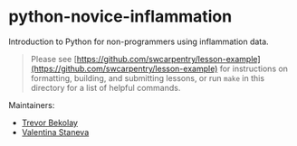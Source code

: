 python-novice-inflammation
==========================

Introduction to Python for non-programmers using inflammation data.

> Please see [https://github.com/swcarpentry/lesson-example](https://github.com/swcarpentry/lesson-example)
> for instructions on formatting, building, and submitting lessons,
> or run `make` in this directory for a list of helpful commands.

Maintainers:

* [Trevor Bekolay](http://software-carpentry.org/team/#jackson_m)
* [Valentina Staneva](http://software-carpentry.org/team/#staneva_valentina)
